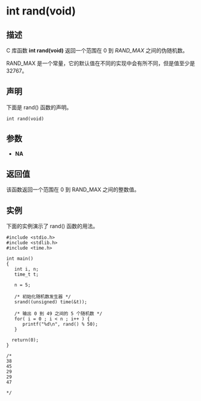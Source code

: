 # int rand(void)

## 描述

C 库函数 **int rand(void)** 返回一个范围在 0 到 *RAND_MAX* 之间的伪随机数。

RAND_MAX 是一个常量，它的默认值在不同的实现中会有所不同，但是值至少是 32767。

## 声明

下面是 rand() 函数的声明。

```
int rand(void)
```

## 参数

- **NA**

## 返回值

该函数返回一个范围在 0 到 RAND_MAX 之间的整数值。

## 实例

下面的实例演示了 rand() 函数的用法。

```
#include <stdio.h>
#include <stdlib.h>
#include <time.h>
 
int main()
{
   int i, n;
   time_t t;
   
   n = 5;
   
   /* 初始化随机数发生器 */
   srand((unsigned) time(&t));
 
   /* 输出 0 到 49 之间的 5 个随机数 */
   for( i = 0 ; i < n ; i++ ) {
      printf("%d\n", rand() % 50);
   }
   
  return(0);
}

/*
38
45
29
29
47

*/
```

